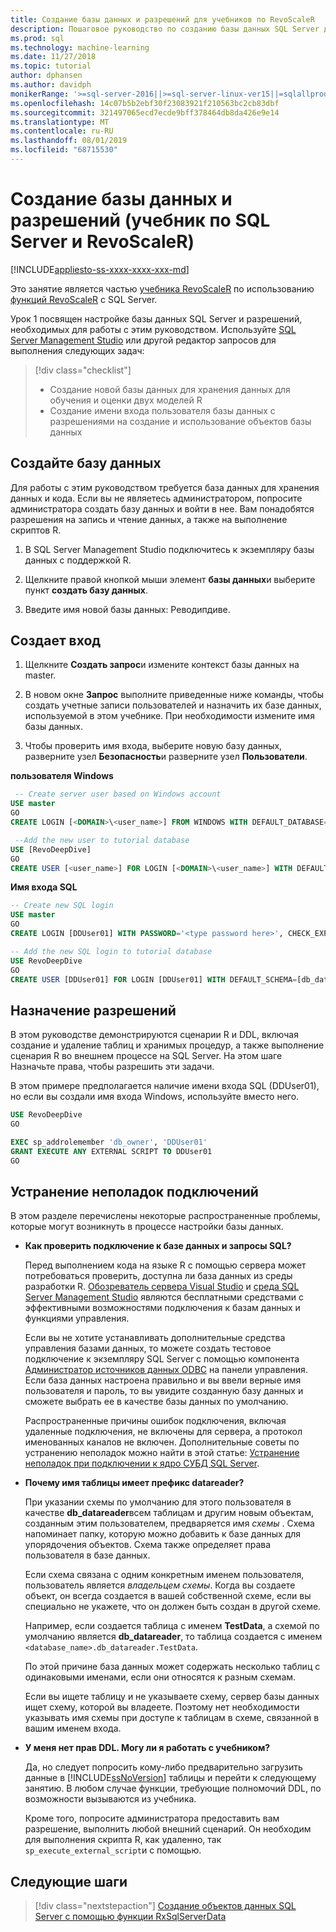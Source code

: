 ```yaml
---
title: Создание базы данных и разрешений для учебников по RevoScaleR
description: Пошаговое руководство по созданию базы данных SQL Server для учебников по R.
ms.prod: sql
ms.technology: machine-learning
ms.date: 11/27/2018
ms.topic: tutorial
author: dphansen
ms.author: davidph
monikerRange: '>=sql-server-2016||>=sql-server-linux-ver15||=sqlallproducts-allversions'
ms.openlocfilehash: 14c07b5b2ebf30f23083921f210563bc2cb83dbf
ms.sourcegitcommit: 321497065ecd7ecde9bff378464db8da426e9e14
ms.translationtype: MT
ms.contentlocale: ru-RU
ms.lasthandoff: 08/01/2019
ms.locfileid: "68715530"
---
```

# <a name="create-a-database-and-permissions-sql-server-and-revoscaler-tutorial"></a>Создание базы данных и разрешений (учебник по SQL Server и RevoScaleR)
[!INCLUDE[appliesto-ss-xxxx-xxxx-xxx-md](../../includes/appliesto-ss-xxxx-xxxx-xxx-md.md)]

Это занятие является частью [учебника RevoScaleR](deepdive-data-science-deep-dive-using-the-revoscaler-packages.md) по использованию [функций RevoScaleR](https://docs.microsoft.com/machine-learning-server/r-reference/revoscaler/revoscaler) с SQL Server.

Урок 1 посвящен настройке базы данных SQL Server и разрешений, необходимых для работы с этим руководством. Используйте [SQL Server Management Studio](https://docs.microsoft.com/sql/ssms/download-sql-server-management-studio-ssms) или другой редактор запросов для выполнения следующих задач:

> [!div class="checklist"]
> * Создание новой базы данных для хранения данных для обучения и оценки двух моделей R
> * Создание имени входа пользователя базы данных с разрешениями на создание и использование объектов базы данных
  
## <a name="create-the-database"></a>Создайте базу данных

Для работы с этим руководством требуется база данных для хранения данных и кода. Если вы не являетесь администратором, попросите администратора создать базу данных и войти в нее. Вам понадобятся разрешения на запись и чтение данных, а также на выполнение скриптов R.

1. В SQL Server Management Studio подключитесь к экземпляру базы данных с поддержкой R.

2. Щелкните правой кнопкой мыши элемент **базы данных**и выберите пункт **создать базу данных**.
  
2. Введите имя новой базы данных: Реводипдиве.
  

## <a name="create-a-login"></a>Создает вход
  
1. Щелкните **Создать запрос**и измените контекст базы данных на master.
  
2. В новом окне **Запрос** выполните приведенные ниже команды, чтобы создать учетные записи пользователей и назначить их базе данных, используемой в этом учебнике. При необходимости измените имя базы данных.

3. Чтобы проверить имя входа, выберите новую базу данных, разверните узел **Безопасность**и разверните узел **Пользователи**.
  
**пользователя Windows**
  
```sql
 -- Create server user based on Windows account
USE master
GO
CREATE LOGIN [<DOMAIN>\<user_name>] FROM WINDOWS WITH DEFAULT_DATABASE=[RevoDeepDive]

 --Add the new user to tutorial database
USE [RevoDeepDive]
GO
CREATE USER [<user_name>] FOR LOGIN [<DOMAIN>\<user_name>] WITH DEFAULT_SCHEMA=[db_datareader]
```

**Имя входа SQL**

```sql
-- Create new SQL login
USE master
GO
CREATE LOGIN [DDUser01] WITH PASSWORD='<type password here>', CHECK_EXPIRATION=OFF, CHECK_POLICY=OFF;

-- Add the new SQL login to tutorial database
USE RevoDeepDive
GO
CREATE USER [DDUser01] FOR LOGIN [DDUser01] WITH DEFAULT_SCHEMA=[db_datareader]
```

## <a name="assign-permissions"></a>Назначение разрешений

В этом руководстве демонстрируются сценарии R и DDL, включая создание и удаление таблиц и хранимых процедур, а также выполнение сценария R во внешнем процессе на SQL Server. На этом шаге Назначьте права, чтобы разрешить эти задачи.

В этом примере предполагается наличие имени входа SQL (DDUser01), но если вы создали имя входа Windows, используйте вместо него.

```sql
USE RevoDeepDive
GO

EXEC sp_addrolemember 'db_owner', 'DDUser01'
GRANT EXECUTE ANY EXTERNAL SCRIPT TO DDUser01
GO
```

## <a name="troubleshoot-connections"></a>Устранение неполадок подключений

В этом разделе перечислены некоторые распространенные проблемы, которые могут возникнуть в процессе настройки базы данных.

- **Как проверить подключение к базе данных и запросы SQL?**
  
    Перед выполнением кода на языке R с помощью сервера может потребоваться проверить, доступна ли база данных из среды разработки R. [Обозреватель сервера Visual Studio](https://docs.microsoft.com/previous-versions/x603htbk(v=vs.140)) и [среда SQL Server Management Studio](../../ssms/download-sql-server-management-studio-ssms.md) являются бесплатными средствами с эффективными возможностями подключения к базам данных и функциями управления.
  
    Если вы не хотите устанавливать дополнительные средства управления базами данных, то можете создать тестовое подключение к экземпляру SQL Server с помощью компонента [Администратор источников данных ODBC](https://docs.microsoft.com/sql/odbc/admin/odbc-data-source-administrator?view=sql-server-2017) на панели управления. Если база данных настроена правильно и вы ввели верные имя пользователя и пароль, то вы увидите созданную базу данных и сможете выбрать ее в качестве базы данных по умолчанию.
  
    Распространенные причины ошибок подключения, включая удаленные подключения, не включены для сервера, а протокол именованных каналов не включен. Дополнительные советы по устранению неполадок можно найти в этой статье: [Устранение неполадок при подключении к ядро СУБД SQL Server](https://docs.microsoft.com/sql/database-engine/configure-windows/troubleshoot-connecting-to-the-sql-server-database-engine).
  
- **Почему имя таблицы имеет префикс datareader?**
  
    При указании схемы по умолчанию для этого пользователя в качестве **db_datareader**всем таблицам и другим новым объектам, созданным этим пользователем, предваряется имя *схемы* . Схема напоминает папку, которую можно добавить к базе данных для упорядочения объектов. Схема также определяет права пользователя в базе данных.
  
    Если схема связана с одним конкретным именем пользователя, пользователь является _владельцем схемы_. Когда вы создаете объект, он всегда создается в вашей собственной схеме, если вы специально не укажете, что он должен быть создан в другой схеме.
  
    Например, если создается таблица с именем **TestData**, а схемой по умолчанию является **db_datareader**, то таблица создается с именем `<database_name>.db_datareader.TestData`.
  
    По этой причине база данных может содержать несколько таблиц с одинаковыми именами, если они относятся к разным схемам.
   
    Если вы ищете таблицу и не указываете схему, сервер базы данных ищет схему, которой вы владеете. Поэтому нет необходимости указывать имя схемы при доступе к таблицам в схеме, связанной в вашим именем входа.
  
- **У меня нет прав DDL. Могу ли я работать с учебником?**
  
    Да, но следует попросить кому-либо предварительно загрузить данные в [!INCLUDE[ssNoVersion](../../includes/ssnoversion-md.md)] таблицы и перейти к следующему занятию. В любом случае функции, требующие полномочий DDL, по возможности вызываются из учебника.

    Кроме того, попросите администратора предоставить вам разрешение, выполнить любой внешний сценарий. Он необходим для выполнения скрипта R, как удаленно, так `sp_execute_external_script`и с помощью.

## <a name="next-steps"></a>Следующие шаги

> [!div class="nextstepaction"]
> [Создание объектов данных SQL Server с помощью функции RxSqlServerData](../../advanced-analytics/tutorials/deepdive-create-sql-server-data-objects-using-rxsqlserverdata.md)